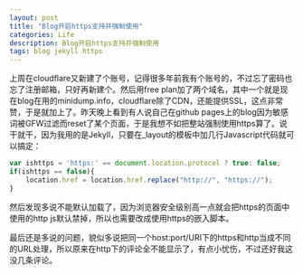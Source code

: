 ```yaml
---
layout: post
title: "Blog开启https支持并强制使用"
categories: Life
description: Blog开启https支持并强制使用
tags: blog jekyll https
---
```

上周在cloudflare又新建了个账号，记得很多年前我有个账号的，不过忘了密码也忘了注册邮箱，只好再新建个。然后用free plan加了两个域名，其中一个就是现在blog在用的minidump.info，cloudflare除了CDN，还能提供SSL，这点非常赞，于是就加上了。昨天晚上看到有人说自己在github pages上的blog因为敏感词被GFW过滤而reset了某个页面，于是我想不如把整站强制使用https算了。说干就干，因为我用的是Jekyll，只要在_layout的模板中加几行Javascript代码就可以搞定：

```js
var ishttps = 'https:' == document.location.protocol ? true: false;
if(ishttps == false){
    location.href = location.href.replace("http://", "https://");
}
```

然后发现多说不能默认加载了，因为浏览器安全级别高一点就会把https的页面中使用的http js默认禁掉，所以也需要改成使用https的嵌入脚本。

最后还是多说的问题，貌似多说把同一个host:port/URI下的https和http当成不同的URL处理，所以原来在http下的评论全不能显示了，有点小忧伤，不过还好我这没几条评论。
